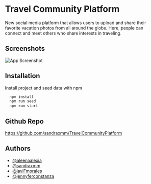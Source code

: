 
# Travel Community Platform


New social media platform that allows users to upload and share
their favorite vacation photos from all around the globe. Here, 
people can connect and meet others who share interests in traveling. 



## Screenshots

![App Screenshot](https://via.placeholder.com/468x300?text=App+Screenshot+Here)


## Installation

Install project and seed data with npm

```bash
  npm install 
  npm run seed
  npm run start
```
    
## Github Repo

https://github.com/sandraxmm/TravelCommunityPlatform
## Authors

- [@aleenaalexia](https://github.com/aleenaalexia)
- [@sandraxmm](https://github.com/sandraxmm)
- [@javiFmorales](https://github.com/javiFmorales)
- [@jennyferconstanza](https://github.com/jennyferconstanza)

